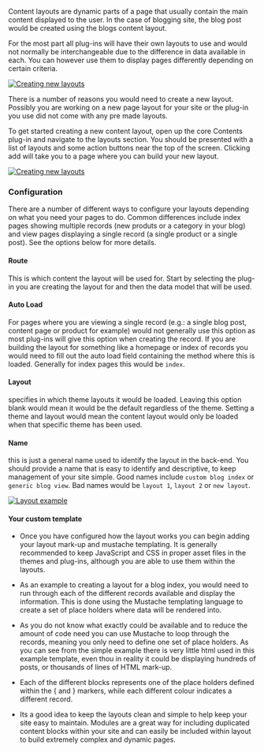 Content layouts are dynamic parts of a page that usually contain the main content displayed to the user. In the case of blogging site, the blog post would be created using the blogs content layout.

For the most part all plug-ins will have their own layouts to use and would not normally be interchangeable due to the difference in data available in each. You can however use them to display pages differently depending on certain criteria.

[![](http://assets.infinitas-cms.org/docs/Core/Contents/layout-index.png "Creating new layouts")](http://assets.infinitas-cms.org/docs/Core/Contents/layout-index.png)

There is a number of reasons you would need to create a new layout. Possibly you are working on a new page layout for your site or the plug-in you use did not come with any pre made layouts.

To get started creating a new content layout, open up the core Contents plug-in and navigate to the layouts section. You should be presented with a list of layouts and some action buttons near the top of the screen. Clicking add will take you to a page where you can build your new layout.

[![](http://assets.infinitas-cms.org/docs/Core/Contents/layout-add.png "Creating new layouts")](http://assets.infinitas-cms.org/docs/Core/Contents/layout-add.png)


### Configuration

There are a number of different ways to configure your layouts depending on what you need your pages to do. Common differences include index pages showing multiple records (new produts or a category in your blog) and view pages displaying a single record (a single product or a single post). See the options below for more details.

#### Route
	
This is which content the layout will be used for. Start by selecting the plug-in you are creating the layout for and then the data model that will be used.

#### Auto Load
	
For pages where you are viewing a single record (e.g.: a single blog post, content page or product for example) would not generally use this option as most plug-ins will give this option when creating the record. If you are building the layout for something like a homepage or index of records you would need to fill out the auto load field containing the method where this is loaded. Generally for index pages this would be `index`.

#### Layout
	
specifies in which theme layouts it would be loaded. Leaving this option blank would mean it would be the default regardless of the theme. Setting a theme and layout would mean the content layout would only be loaded when that specific theme has been used.


#### Name
	
this is just a general name used to identify the layout in the back-end. You should provide a name that is easy to identify and descriptive, to keep management of your site simple. Good names include `custom blog index` or `generic blog view`. Bad names would be `layout 1`, `layout 2` or `new layout`.


[![](http://assets.infinitas-cms.org/docs/Core/Contents/layout-example.png "Layout example")](http://assets.infinitas-cms.org/docs/Core/Contents/layout-example.png)

#### Your custom template

- Once you have configured how the layout works you can begin adding your layout mark-up and mustache templating. It is generally recommended to keep JavaScript and CSS in proper asset files in the themes and plug-ins, although you are able to use them within the layouts.

- As an example to creating a layout for a blog index, you would need to run through each of the different records available and display the information. This is done using the Mustache templating language to create a set of place holders where data will be rendered into.

- As you do not know what exactly could be available and to reduce the amount of code need you can use Mustache to loop through the records, meaning you only need to define one set of place holders. As you can see from the simple example there is very little html used in this example template, even thou in reality it could be displaying hundreds of posts, or thousands of lines of HTML mark-up.

- Each of the different blocks represents one of the place holders defined within the { and } markers, while each different colour indicates a different record.

- Its a good idea to keep the layouts clean and simple to help keep your site easy to maintain. Modules are a great way for including duplicated content blocks within your site and can easily be included within layout to build extremely complex and dynamic pages.